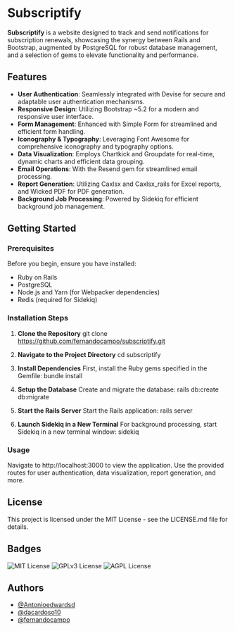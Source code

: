 # Subscriptify

**Subscriptify** is a website designed to track and send notifications for subscription renewals, showcasing the synergy between Rails and Bootstrap, augmented by PostgreSQL for robust database management, and a selection of gems to elevate functionality and performance.

## Features

- **User Authentication**: Seamlessly integrated with Devise for secure and adaptable user authentication mechanisms.
- **Responsive Design**: Utilizing Bootstrap ~5.2 for a modern and responsive user interface.
- **Form Management**: Enhanced with Simple Form for streamlined and efficient form handling.
- **Iconography & Typography**: Leveraging Font Awesome for comprehensive iconography and typography options.
- **Data Visualization**: Employs Chartkick and Groupdate for real-time, dynamic charts and efficient data grouping.
- **Email Operations**: With the Resend gem for streamlined email processing.
- **Report Generation**: Utilizing Caxlsx and Caxlsx_rails for Excel reports, and Wicked PDF for PDF generation.
- **Background Job Processing**: Powered by Sidekiq for efficient background job management.

## Getting Started

### Prerequisites

Before you begin, ensure you have installed:

- Ruby on Rails
- PostgreSQL
- Node.js and Yarn (for Webpacker dependencies)
- Redis (required for Sidekiq)

### Installation Steps

1. **Clone the Repository**
git clone https://github.com/fernandocampo/subscriptify.git

2. **Navigate to the Project Directory**
cd subscriptify

3. **Install Dependencies**
First, install the Ruby gems specified in the Gemfile:
bundle install

4. **Setup the Database**
Create and migrate the database:
rails db:create db:migrate

5. **Start the Rails Server**
Start the Rails application:
rails server

6. **Launch Sidekiq in a New Terminal**
For background processing, start Sidekiq in a new terminal window:
sidekiq


### Usage

Navigate to http://localhost:3000 to view the application. Use the provided routes for user authentication, data visualization, report generation, and more.

## License

This project is licensed under the MIT License - see the LICENSE.md file for details.

## Badges

![MIT License](https://img.shields.io/badge/License-MIT-green.svg)
![GPLv3 License](https://img.shields.io/badge/License-GPL%20v3-yellow.svg)
![AGPL License](https://img.shields.io/badge/license-AGPL-blue.svg)

## Authors

- [@Antonioedwardsd](https://github.com/Antonioedwardsd)
- [@dacardoso10](https://www.github.com/dacardoso10)
- [@fernandocampo](https://www.github.com/fernandocampo)
